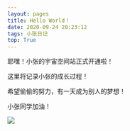 ```yaml
---
layout: pages
title: Hello World！
date: 2020-09-24 20:23:12
tags: 小张日记
top: True
---
```


耶嘿！小张的宇宙空间站正式开通啦！

这里将记录小张的成长过程！

希望偷偷的努力，有一天成为别人的梦想！

小张同学加油！

![](/img/World/codedog.jpg)



